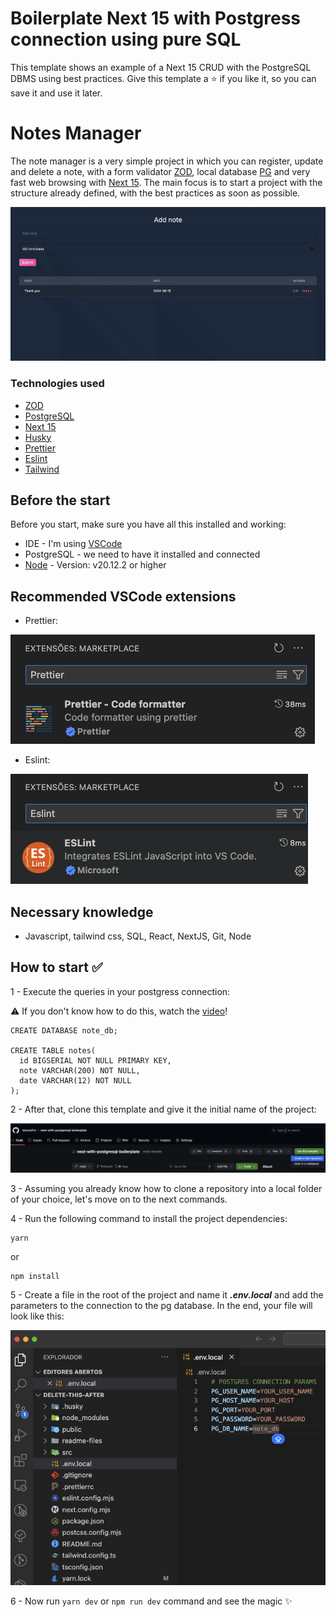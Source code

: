# Boilerplate Next 15 with Postgress connection using pure SQL

This template shows an example of a Next 15 CRUD with the PostgreSQL DBMS using best practices. Give this template a ⭐ if you like it, so you can save it and use it later.

# Notes Manager

The note manager is a very simple project in which you can register, update and delete a note, with a form validator [ZOD](https://zod.dev/?id=introduction), local database [PG](https://www.postgresql.org/download/) and very fast web browsing with [Next 15](https://nextjs.org/blog/next-15-rc). The main focus is to start a project with the structure already defined, with the best practices as soon as possible.

![alt text](https://github.com/ManoelFer/next-with-postgresql-boilerplate/blob/main/readme-files/notes-management-2024-8-15.gif 'Web example gif')

### Technologies used

- [ZOD](https://zod.dev/?id=introduction)
- [PostgreSQL](https://www.postgresql.org/download/)
- [Next 15](https://nextjs.org/blog/next-15-rc)
- [Husky](https://typicode.github.io/husky/)
- [Prettier](https://prettier.io/)
- [Eslint](https://eslint.org/)
- [Tailwind](https://tailwindcss.com/)

## Before the start

Before you start, make sure you have all this installed and working:

- IDE - I'm using [VSCode](https://code.visualstudio.com/download)
- PostgreSQL - we need to have it installed and connected
- [Node](https://nodejs.org/en/download/package-manager/current) - Version: v20.12.2 or higher

## Recommended VSCode extensions

- Prettier:

![prettier](https://github.com/ManoelFer/next-with-postgresql-boilerplate/blob/main/readme-files/prettier.png)

- Eslint:

![eslint](https://github.com/ManoelFer/next-with-postgresql-boilerplate/blob/main/readme-files/eslint.png)

## Necessary knowledge

- Javascript, tailwind css, SQL, React, NextJS, Git, Node

## How to start ✅

1 - Execute the queries in your postgress connection:

⚠️ If you don't know how to do this, watch the [video](https://www.youtube.com/watch?v=L_2l8XTCPAE)!

```
CREATE DATABASE note_db;

CREATE TABLE notes(
  id BIGSERIAL NOT NULL PRIMARY KEY,
  note VARCHAR(200) NOT NULL,
  date VARCHAR(12) NOT NULL
);
```

2 - After that, clone this template and give it the initial name of the project:

![alt text](https://github.com/ManoelFer/next-with-postgresql-boilerplate/blob/main/readme-files/use-template.png)

3 - Assuming you already know how to clone a repository into a local folder of your choice, let's move on to the next commands.

4 - Run the following command to install the project dependencies:

```
yarn
```

or

```
npm install
```

5 - Create a file in the root of the project and name it **_.env.local_** and add the parameters to the connection to the pg database. In the end, your file will look like this:

![env file](https://github.com/ManoelFer/next-with-postgresql-boilerplate/blob/main/readme-files/env.png)

6 - Now run `yarn dev` or `npm run dev` command and see the magic ✨

